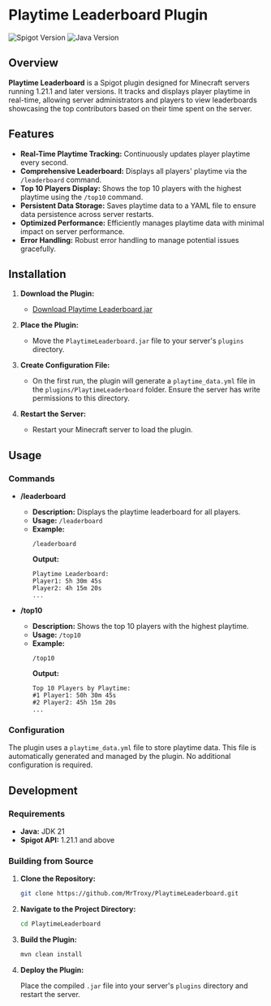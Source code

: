 # Playtime Leaderboard Plugin

![Spigot Version](https://img.shields.io/badge/Spigot-1.21.1%2B-blue)
![Java Version](https://img.shields.io/badge/Java-21%2B-green)

## Overview

**Playtime Leaderboard** is a Spigot plugin designed for Minecraft servers running 1.21.1 and later versions. It tracks and displays player playtime in real-time, allowing server administrators and players to view leaderboards showcasing the top contributors based on their time spent on the server.

## Features

- **Real-Time Playtime Tracking:** Continuously updates player playtime every second.
- **Comprehensive Leaderboard:** Displays all players' playtime via the `/leaderboard` command.
- **Top 10 Players Display:** Shows the top 10 players with the highest playtime using the `/top10` command.
- **Persistent Data Storage:** Saves playtime data to a YAML file to ensure data persistence across server restarts.
- **Optimized Performance:** Efficiently manages playtime data with minimal impact on server performance.
- **Error Handling:** Robust error handling to manage potential issues gracefully.

## Installation

1. **Download the Plugin:**
   
   - [Download Playtime Leaderboard.jar](https://github.com/MrTroxy/PlaytimeLeaderboard/releases/download/1.0.1/PlaytimeLeaderboard-1.0.1.jar)

2. **Place the Plugin:**
   
   - Move the `PlaytimeLeaderboard.jar` file to your server's `plugins` directory.

3. **Create Configuration File:**
   
   - On the first run, the plugin will generate a `playtime_data.yml` file in the `plugins/PlaytimeLeaderboard` folder. Ensure the server has write permissions to this directory.

4. **Restart the Server:**
   
   - Restart your Minecraft server to load the plugin.

## Usage

### Commands

- **/leaderboard**
  
  - **Description:** Displays the playtime leaderboard for all players.
  - **Usage:** `/leaderboard`
  - **Example:**
    ```
    /leaderboard
    ```
    **Output:**
    ```
    Playtime Leaderboard:
    Player1: 5h 30m 45s
    Player2: 4h 15m 20s
    ...
    ```

- **/top10**
  
  - **Description:** Shows the top 10 players with the highest playtime.
  - **Usage:** `/top10`
  - **Example:**
    ```
    /top10
    ```
    **Output:**
    ```
    Top 10 Players by Playtime:
    #1 Player1: 50h 30m 45s
    #2 Player2: 45h 15m 20s
    ...
    ```

### Configuration

The plugin uses a `playtime_data.yml` file to store playtime data. This file is automatically generated and managed by the plugin. No additional configuration is required.

## Development

### Requirements

- **Java:** JDK 21
- **Spigot API:** 1.21.1 and above

### Building from Source

1. **Clone the Repository:**
   
   ```bash
   git clone https://github.com/MrTroxy/PlaytimeLeaderboard.git
   ```

2. **Navigate to the Project Directory:**

   ```bash
   cd PlaytimeLeaderboard
   ```

3. **Build the Plugin:**

   ```bash
   mvn clean install
   ```

4. **Deploy the Plugin:**

   Place the compiled ``.jar`` file into your server's ``plugins`` directory and restart the server.